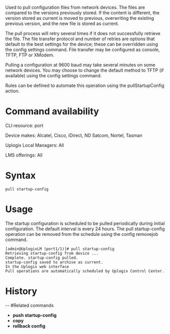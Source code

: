 <!-- 5.4 -->

Used to pull configuration files from network devices. The files are compared to the versions previously stored. If the content is different, the version stored as current is moved to previous, overwriting the existing previous version, and the new file is stored as current. 

The pull process will retry several times if it does not successfully retrieve the file. The file transfer protocol and number of retries are options that default to the best settings for the device; these can be overridden using the config settings command. File transfer may be configured as console, TFTP, FTP or XModem.

Pulling a configuration at 9600 baud may take several minutes on some network devices. You may choose to change the default method to TFTP (if available) using the config settings command.

Rules can be defined to automate this operation using the pullStartupConfig action.

# Command availability

CLI resource: port

Device makes: Alcatel, Cisco, iDirect, ND Satcom, Nortel, Tasman

Uplogix Local Managers: All

LMS offerings: All

# Syntax 

```
pull startup-config
```

# Usage 

The startup configuration is scheduled to be pulled periodically during initial configuration. The default interval is every 24 hours. The pull startup-config operation can be removed from the schedule using the config removejob command.

```
[admin@UplogixLM (port1/1)]# pull startup-config
Retrieving startup-config from device ...
Complete. startup-config pulled.
startup-config saved to archive as current.
In the Uplogix web interface
Pull operations are automatically scheduled by Uplogix Control Center.
```

# History 
--
#Related commands 

- **push startup-config**
- **copy**
- **rollback config**
